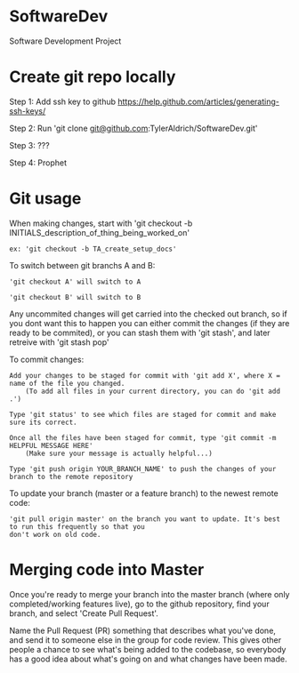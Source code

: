 # SoftwareDev
Software Development Project

# Create git repo locally
Step 1: Add ssh key to github https://help.github.com/articles/generating-ssh-keys/

Step 2: Run 'git clone git@github.com:TylerAldrich/SoftwareDev.git'

Step 3: ???

Step 4: Prophet

# Git usage
When making changes, start with 'git checkout -b INITIALS_description_of_thing_being_worked_on'

    ex: 'git checkout -b TA_create_setup_docs'

To switch between git branchs A and B:

    'git checkout A' will switch to A

    'git checkout B' will switch to B

Any uncommited changes will get carried into the checked out branch, so if you 
dont want this to happen you can either commit the changes (if they are ready
to be commited), or you can stash them with 'git stash', and later retreive with
'git stash pop'

To commit changes: 

    Add your changes to be staged for commit with 'git add X', where X = name of the file you changed.
        (To add all files in your current directory, you can do 'git add .')

    Type 'git status' to see which files are staged for commit and make sure its correct.

    Once all the files have been staged for commit, type 'git commit -m HELPFUL MESSAGE HERE'
        (Make sure your message is actually helpful...)

    Type 'git push origin YOUR_BRANCH_NAME' to push the changes of your branch to the remote repository


To update your branch (master or a feature branch) to the newest remote code:

    'git pull origin master' on the branch you want to update. It's best to run this frequently so that you
    don't work on old code.


# Merging code into Master
Once you're ready to merge your branch into the master branch (where only completed/working features live),
go to the github repository, find your branch, and select 'Create Pull Request'.

Name the Pull Request (PR) something that describes what you've done, and send it to someone else in the group
for code review. This gives other people a chance to see what's being added to the codebase, so everybody has 
a good idea about what's going on and what changes have been made.
